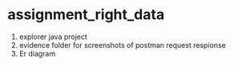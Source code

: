 # assignment_right_data
1. explorer java project
2. evidence folder for screenshots of postman request respionse
3. Er diagram  

